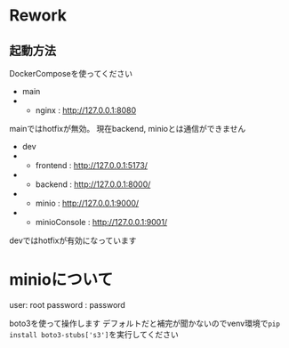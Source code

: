 # Rework

## 起動方法

DockerComposeを使ってください

- main
- - nginx : http://127.0.0.1:8080

mainではhotfixが無効。
現在backend, minioとは通信ができません

- dev
- - frontend : http://127.0.0.1:5173/
- - backend : http://127.0.0.1:8000/
- - minio : http://127.0.0.1:9000/
- - minioConsole : http://127.0.0.1:9001/

devではhotfixが有効になっています


# minioについて

user: root
password : password

boto3を使って操作します
デフォルトだと補完が聞かないのでvenv環境で`pip install boto3-stubs['s3']`を実行してください